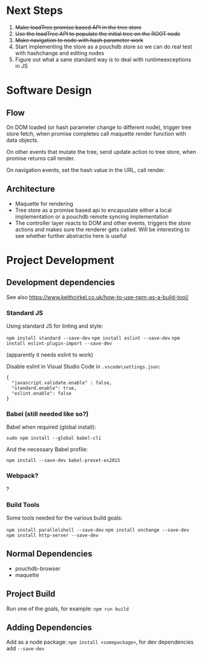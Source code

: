 # Next Steps

1. ~~Make loadTree promise based API in the tree store~~
2. ~~Use the loadTree API to populate the initial tree on the ROOT node~~
3. ~~Make navigation to node with hash parameter work~~
4. Start implementing the store as a pouchdb store so we can do real test with hashchange and editing nodes
5. Figure out what a sane standard way is to deal with runtimeexceptions in JS

# Software Design

## Flow
On DOM loaded (or hash parameter change to different node), trigger tree store fetch, when promise completes call maquette render function with data objects.

On other events that mutate the tree, send update action to tree store, when promise returns call render.

On navigation events, set the hash value in the URL, call render.

## Architecture

- Maquette for rendering
- Tree store as a promise based api to encapuslate either a local implementation or a pouchdb remote syncing implementation
- The controller layer reacts to DOM and other events, triggers the store actions and makes sure the renderer gets called. Will be interesting to see whether further abstractio here is useful

# Project Development

## Development dependencies

See also https://www.keithcirkel.co.uk/how-to-use-npm-as-a-build-tool/

### Standard JS

Using standard JS for linting and style:

`npm install standard --save-dev`
`npm install eslint --save-dev`
`npm install eslint-plugin-import --save-dev`

(apparently it needs eslint to work)

Disable eslint in Visual Studio Code in `.vscode\settings.json`:

```
{
  "javascript.validate.enable" : false,
  "standard.enable": true,
  "eslint.enable": false
}
```

### Babel (still needed like so?)

Babel when required (global install):

`sudo npm install --global babel-cli`

And the necessary Babel profile:

`npm install --save-dev babel-preset-es2015`

### Webpack?

?

### Build Tools

Some tools needed for the various build goals:

`npm install parallelshell --save-dev`
`npm install onchange --save-dev`
`npm install http-server --save-dev`

## Normal Dependencies

- pouchdb-browser
- maquette

## Project Build

Run one of the goals, for example: `npm run build`

## Adding Dependencies

Add as a node package: `npm install <somepackage>`, for dev dependencies add `--save-dev`
